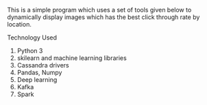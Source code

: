 This is a simple program which uses a set of tools given below to dynamically display images which has the best click through rate by location.

Technology Used
1. Python 3
2. skilearn and machine learning libraries
3. Cassandra drivers
4. Pandas, Numpy
5. Deep learning
6. Kafka
7. Spark
